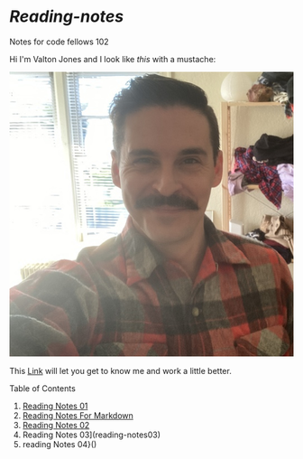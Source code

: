 # *Reading-notes*
Notes for code fellows 102

Hi I'm Valton Jones and I look like *this* with a mustache:


![](T02MD9XTF-U01MEN28MJM-c0ee9d40748d-512.jpg)


This [Link](https://github.com/jones-trae) will let you get to know me and work a little better.


Table of Contents

1. [Reading Notes 01](reading-notes01)
2. [Reading Notes For Markdown](Markdown.md)
3. [Reading Notes 02](reading-notes02)
4. Reading Notes 03](reading-notes03)
5. reading Notes 04}()
